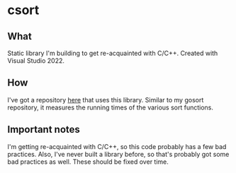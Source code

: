 # csort

## What

Static library I'm building to get re-acquainted with C/C++. 
Created with Visual Studio 2022.

## How

I've got a repository [here](https://github.com/jtpeller/csort_test) that uses this library. Similar to my gosort repository, it measures the running times of the various sort functions.

## Important notes

I'm getting re-acquainted with C/C++, so this code probably has a few bad practices.
Also, I've never built a library before, so that's probably got some bad practices as well.
These should be fixed over time.
